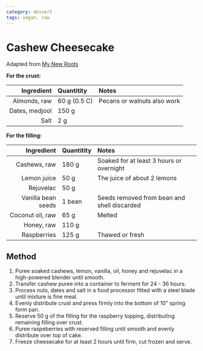 ```yaml
---
category: dessert
tags: vegan, raw
---
```


# Cashew Cheesecake

Adapted from [My New Roots](https://www.mynewroots.org/site/2011/01/raw-cashew-dreamcake-2/)

**For the crust:**

Ingredient | Quantitity | Notes 
---------: | :--------- | :----
Almonds, raw | 60 g (0.5 C) | Pecans or walnuts also work
Dates, medjool | 150 g | 
Salt | 2 g | 

**For the filling:**

Ingredient | Quantitity | Notes 
---------: | :--------- | :----
Cashews, raw | 180 g | Soaked for at least 3 hours or overnight
Lemon juice | 50 g | The juice of about 2 lemons
Rejuvelac | 50 g | 
Vanilla bean seeds | 1 bean | Seeds removed from bean and shell discarded
Coconut oil, raw | 65 g | Melted
Honey, raw | 110 g 
Raspberries | 125 g | Thawed or fresh

## Method 
1. Puree soaked cashews, lemon, vanilla, oil, honey and rejuvelac in a high-powered blender until smooth. 
2. Transfer cashew puree into a container to ferment for 24 - 36 hours.
1. Process nuts, dates and salt in a food processor fitted with a steel blade until mixture is fine meal.
2. Evenly distribute crust and press firmly into the bottom of 10" spring form pan.
4. Reserve 50 g of the filling for the raspberry topping, distributing remaining filling over crust.
5. Puree raspeberries with reserved filling until smooth and evenly distribute over top of cake.
6. Freeze cheesecake for at least 2 hours until firm, cut frozen and serve.
